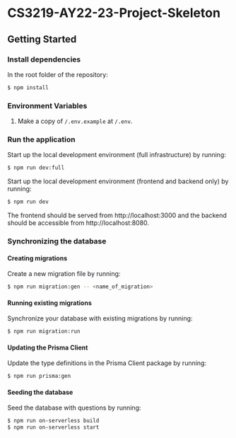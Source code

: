 # CS3219-AY22-23-Project-Skeleton

## Getting Started

### Install dependencies

In the root folder of the repository:

```sh
$ npm install
```

### Environment Variables

1. Make a copy of `/.env.example` at `/.env`.

### Run the application

Start up the local development environment (full infrastructure) by running:

```sh
$ npm run dev:full
```

Start up the local development environment (frontend and backend only) by running:

```sh
$ npm run dev
```

The frontend should be served from http://localhost:3000 and the backend should be accessible from http://localhost:8080.

### Synchronizing the database

#### Creating migrations

Create a new migration file by running:

```sh
$ npm run migration:gen -- <name_of_migration>
```

#### Running existing migrations

Synchronize your database with existing migrations by running:

```sh
$ npm run migration:run
```

#### Updating the Prisma Client

Update the type definitions in the Prisma Client package by running:

```sh
$ npm run prisma:gen
```

#### Seeding the database

Seed the database with questions by running:

```sh
$ npm run on-serverless build
$ npm run on-serverless start
```

